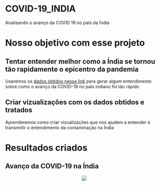 # COVID-19_INDIA
 Analisando o avanço da COVID 19 no país da Índia
# Nosso objetivo com esse projeto
 ## Tentar entender melhor como a Índia se tornou tão rapidamente o epicentro da pandemia
  Usaremos os <a href="https://www.kaggle.com/sudalairajkumar/covid19-in-india">dados obtidos nesse link</a> para gerar algum entendimento sobre como
  o avanço da COVID-19 no país indiano foi tão rápido
 ## Criar vizualizações com os dados obtidos e tratados
  Aprenderemos como criar vizualizações que nos ajudem a entender e transimitir o entendimento da contaminação na Índia
  
# Resultados criados
 ## Avanço da COVID-19 na Índia
  <div style="text-align: center;">
   <img src="https://raw.githubusercontent.com/adriano06-tech/COVID-19_INDIA/main/output/confirmed/animation.gif"></img>
  </div>
